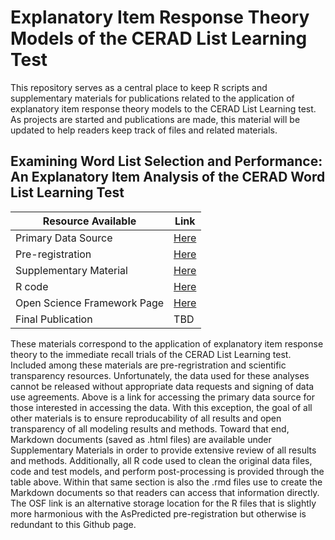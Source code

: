 # Explanatory Item Response Theory Models of the CERAD List Learning Test

This repository serves as a central place to keep R scripts and supplementary materials for publications related to the application of explanatory item response theory models to the CERAD List Learning test. As projects are started and publications are made, this material will be updated to help readers keep track of files and related materials.

## Examining Word List Selection and Performance: An Explanatory Item Analysis of the CERAD Word List Learning Test
|Resource Available|Link|
|---|---|
|Primary Data Source|[Here](https://hrsdata.isr.umich.edu/data-products/2016-harmonized-cognitive-assessment-protocol-hcap?_ga=2.27455356.1307685611.1614482368-1012243465.1597251037)|
|Pre-registration|[Here](https://osf.io/pyd63)|
|Supplementary Material|[Here](https://github.com/w-goette/eIRT-CERAD/tree/main/ItemCovStudy/Markdown%20Documents)|
|R code|[Here](https://github.com/w-goette/eIRT-CERAD/tree/main/ItemCovStudy/R%20Script%20Files)|
|Open Science Framework Page|[Here](https://osf.io/bd8s9/)|
|Final Publication|TBD|

These materials correspond to the application of explanatory item response theory to the immediate recall trials of the CERAD List Learning test. Included among these materials are pre-regristration and scientific transparency resources. Unfortunately, the data used for these analyses cannot be released without appropriate data requests and signing of data use agreements. Above is a link for accessing the primary data source for those interested in accessing the data. With this exception, the goal of all other materials is to ensure reproducability of all results and open transparency of all modeling results and methods. Toward that end, Markdown documents (saved as .html files) are available under Supplementary Materials in order to provide extensive review of all results and methods. Additionally, all R code used to clean the original data files, code and test models, and perform post-processing is provided through the table above. Within that same section is also the .rmd files use to create the Markdown documents so that readers can access that information directly. The OSF link is an alternative storage location for the R files that is slightly more harmonious with the AsPredicted pre-registration but otherwise is redundant to this Github page.
